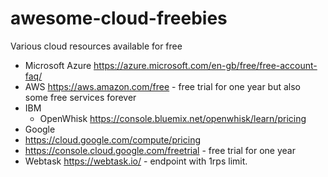 # awesome-cloud-freebies
Various cloud resources available for free

* Microsoft Azure https://azure.microsoft.com/en-gb/free/free-account-faq/
* AWS https://aws.amazon.com/free - free trial for one year but also some free services forever
* IBM
  * OpenWhisk https://console.bluemix.net/openwhisk/learn/pricing
* Google 
 * https://cloud.google.com/compute/pricing
 * https://console.cloud.google.com/freetrial - free trial for one year
* Webtask https://webtask.io/ - endpoint with 1rps limit.
